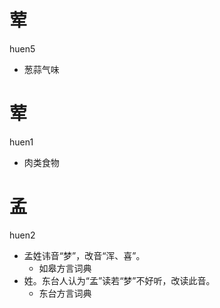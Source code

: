 # 荤
huen5
- 葱蒜气味

# 荤
huen1
- 肉类食物





# 孟
huen2
+ 孟姓讳音“梦”，改音“浑、喜”。
  * 如皋方言词典
+ 姓。东台人认为“孟”读若“梦”不好听，改读此音。
  * 东台方言词典
